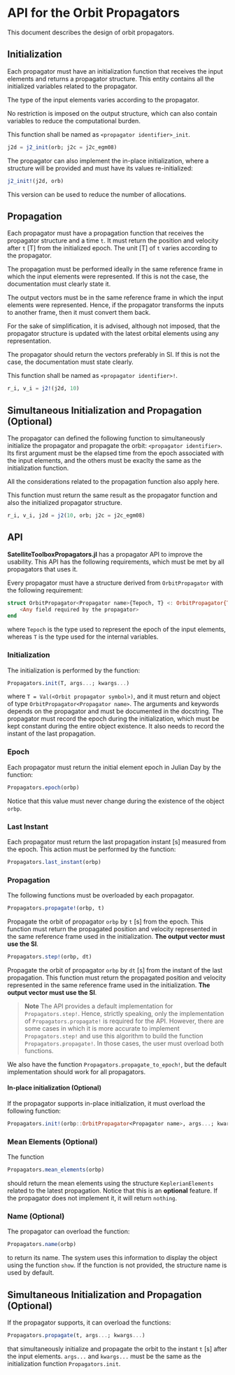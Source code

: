 API for the Orbit Propagators
=============================

This document describes the design of orbit propagators.

## Initialization

Each propagator must have an initialization function that receives the input elements and
returns a propagator structure. This entity contains all the initialized variables related
to the propagator.

The type of the input elements varies according to the propagator.

No restriction is imposed on the output structure, which can also contain variables to
reduce the computational burden.

This function shall be named as `<propagator identifier>_init`.

```julia
j2d = j2_init(orb; j2c = j2c_egm08)
```

The propagator can also implement the in-place initialization, where a structure will be
provided and must have its values re-initialized:

```julia
j2_init!(j2d, orb)
```

This version can be used to reduce the number of allocations.

## Propagation

Each propagator must have a propagation function that receives the propagator structure and
a time `t`. It must return the position and velocity after `t` [T] from the initialized
epoch. The unit [T] of `t` varies according to the propagator.

The propagation must be performed ideally in the same reference frame in which the input
elements were represented. If this is not the case, the documentation must clearly state it.

The output vectors must be in the same reference frame in which the input elements were
represented. Hence, if the propagator transforms the inputs to another frame, then it must
convert them back.

For the sake of simplification, it is advised, although not imposed, that the propagator
structure is updated with the latest orbital elements using any representation.

The propagator should return the vectors preferably in SI. If this is not the case, the
documentation must state clearly.

This function shall be named as `<propagator identifier>!`.

```julia
r_i, v_i = j2!(j2d, 10)
```

## Simultaneous Initialization and Propagation (Optional)

The propagator can defined the following function to simultaneously initialize the
propagator and propagate the orbit: `<propagator identifier>`. Its first argument must be
the elapsed time from the epoch associated with the input elements, and the others must be
exaclty the same as the initialization function.

All the considerations related to the propagation function also apply here.

This function must return the same result as the propagator function and also the
initialized propagator structure.

```julia
r_i, v_i, j2d = j2(10, orb; j2c = j2c_egm08)
```

## API

**SatelliteToolboxPropagators.jl** has a propagator API to improve the usability. This API
has the following requirements, which must be met by all propagators that uses it.

Every propagator must have a structure derived from `OrbitPropagator` with the following
requirement:

```julia
struct OrbitPropagator<Propagator name>{Tepoch, T} <: OrbitPropagator{Tepoch, T}
    <Any field required by the propagator>
end
```

where `Tepoch` is the type used to represent the epoch of the input elements, whereas `T` is
the type used for the internal variables.

### Initialization

The initialization is performed by the function:

```julia
Propagators.init(T, args...; kwargs...)
```

where `T = Val(<Orbit propagator symbol>)`, and it must return and object of type
`OrbitPropagator<Propagator name>`. The arguments and keywords depends on the propagator and
must be documented in the docstring. The propagator must record the epoch during the
initialization, which must be kept constant during the entire object existence. It also
needs to record the instant of the last propagation.

### Epoch

Each propagator must return the initial element epoch in Julian Day by the function:

```julia
Propagators.epoch(orbp)
```

Notice that this value must never change during the existence of the object `orbp`.

### Last Instant

Each propagator must return the last propagation instant [s] measured from the epoch. This
action must be performed by the function:

```julia
Propagators.last_instant(orbp)
```

### Propagation

The following functions must be overloaded by each propagator.

```julia
Propagators.propagate!(orbp, t)
```

Propagate the orbit of propagator `orbp` by `t` [s] from the epoch. This function must
return the propagated position and velocity represented in the same reference frame used in
the initialization. **The output vector must use the SI**.

```julia
Propagators.step!(orbp, dt)
```

Propagate the orbit of propagator `orbp` by `dt` [s] from the instant of the last
propagation. This function must return the propagated position and velocity represented in
the same reference frame used in the initialization. **The output vector must use the SI**.

> **Note**
> The API provides a default implementation for `Propagators.step!`. Hence, strictly
> speaking, only the implementation of `Propagators.propagate!` is required for the API.
> However, there are some cases in which it is more accurate to implement
> `Propagators.step!` and use this algorithm to build the function `Propagators.propagate!`.
> In those cases, the user must overload both functions.

We also have the function `Propagators.propagate_to_epoch!`, but the default implementation
should work for all propagators.

#### In-place initialization (Optional)

If the propagator supports in-place initialization, it must overload the following function:

```julia
Propagators.init!(orbp::OrbitPropagator<Propagator name>, args...; kwargs...)
```

### Mean Elements (Optional)

The function

```julia
Propagators.mean_elements(orbp)
```

should return the mean elements using the structure `KeplerianElements` related to the
latest propagation. Notice that this is an **optional** feature. If the propagator does not
implement it, it will return `nothing`.

### Name (Optional)

The propagator can overload the function:

```julia
Propagators.name(orbp)
```

to return its name. The system uses this information to display the object using the
function `show`. If the function is not provided, the structure name is used by default.

## Simultaneous Initialization and Propagation (Optional)

If the propagator supports, it can overload the functions:

```julia
Propagators.propagate(t, args...; kwargs...)
```

that simultaneously initialize and propagate the orbit to the instant `t` [s] after the
input elements. `args...` and `kwargs...` must be the same as the initialization function
`Propagators.init`.
